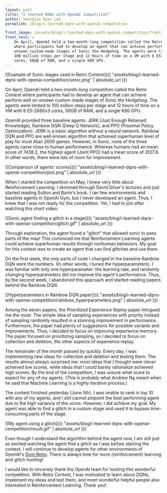 ```yaml
---
layout: post
title: "I learned DQNs with OpenAI competition"
author: Seungjae Ryan Lee
permalink: /blog/i-learned-dqns-with-openai-competition

front_image: /assets/blog/i-learned-dqns-with-openai-competition/front.png
front_text: >
    On April, OpenAI held a two-month-long competition called the Retro Contest
    where participants had to develop an agent that can achieve perform well on
    unseen custom-made stages of Sonic the Hedgehog. The agents were limited to
    100 million steps per stage and 12 hours of time on a VM with 6 E5-2690v3 
    cores, 56GB of RAM, and a single K80 GPU.
---
```


![Example of Sonic stages used in Retro Contest]({{ "assets/blog/i-learned-dqns-with-openai-competition/sonic.png" | absolute_url }})

On April, OpenAI held a two-month-long competition called the *Retro Contest* where participants had to develop an agent that can achieve perform well on unseen custom-made stages of *Sonic the Hedgehog*. The agents were limited to 100 million steps per stage and 12 hours of time on a VM with 6 E5-2690v3 cores, 56GB of RAM, and a single K80 GPU.

OpenAI provided three baseline agents: JERK (Just Enough Retained Knowledge), Rainbow DQN (Deep Q Network), and PPO (Proximal Policy Optimization). JERK is a basic algorithm without a neural network. Rainbow DQN and PPO are well-known algorithm that achieved superhuman level of play for most Atari 2600 games. However, in Sonic, none of the three agents came close to human performance. Whereas humans had an mean score of 7438.2, the highest agent (Joint PPO) had a mean score of 3127.9. In other words, there were lots of room for improvement.

![Comparison of agents' scores]({{ "assets/blog/i-learned-dqns-with-openai-competition/plot.png" | absolute_url }})

When I started the competition on May, I knew very little about Reinforcement Learning. I skimmed through David Silver's lectures and just started reading Sutton and Barto's book. I ran few environments and baseline agents in OpenAI Gym, but I never developed an agent. Thus, I knew that I was not ready for the competition. Yet, I had to join after watching this short video:

![Sonic agent finding a glitch in a stage]({{ "assets/blog/i-learned-dqns-with-openai-competition/glitch.gif" | absolute_url }})

Through exploration, the agent found a "glitch" that allowed sonic to pass parts of the map! This convinced me that Reinforcement Learning agents could achieve superhuman results through nonhuman behaviors. My goal for this contest was to create an agent that can find glitches and use them.

On the first week, the only parts of code I changed in the baseline Rainbow DQN were the numbers. (In other words, I tuned the hyperparameters). I was familiar with only one hyperparameter: the learning rate, and randomly changing hyperparameters did not improve the agent's performance. Thus, by the second week, I abandoned this approach and started reading papers behind the Rainbow DQN.

![Hyperparameters in Rainbow DQN paper]({{ "assets/blog/i-learned-dqns-with-openai-competition/rainbow_hyperparameters.png" | absolute_url }})

Among the seven papers, the *Prioritized Experience Replay* paper intrigued me the most. The simple idea of sampling experiences with priority instead of sampling randomly resulted in a stunning improvement in performance. Furthermore, the paper had plenty of suggestions for possible variants and improvements. Thus, I decided to focus on improving experience memory. The paper focused on prioritizing sampling, so I decided to focus on collection and deletion, the other aspects of experience replay.

The remainder of the month passed by quickly. Every day, I was implementing new ideas for collection and deletion and testing them. The results almost always surprised me: most ideas that I thought were clever achieved low scores, while ideas that I could barely rationalize achieved high scores. By the end of the competition, I was unsure what score to expect for any of my agents. (This is probably what Andrew Ng meant when he said that Machine Learning is a highly iterative process.)

The contest finished yesterday (June 5th). I was unable to rank in top 10 with any of my agents, and I still cannot pinpoint the best performing agent due to the high variance of the score. However, I did achieve my goal. My agent was able to find a glitch in a custom stage and used it to bypass time-consuming parts of the stage.

![My agent using a glitch]({{ "assets/blog/i-learned-dqns-with-openai-competition/result.gif" | absolute_url }})

Even though I understand the algorithm behind the agent now, I am still just as excited watching the agent find a glitch as I was before starting the contest. I will continue to develop agents for other environments of OpenAI's [Gym Retro](https://blog.openai.com/gym-retro/). There is always time for more (reinforcement) learning and glitch hunting!

I would like to sincerely thank the OpenAI team for hosting this wonderful competition. With Retro Contest, I was motivated  to learn about DQNs, implement my ideas and test them, and meet wonderful helpful people also interested in Reinforcement Learning. Thank you!